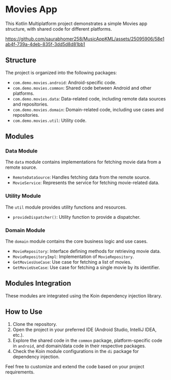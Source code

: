 # Movies App

This Kotlin Multiplatform project demonstrates a simple Movies app structure, with shared code for different platforms.


https://github.com/saurabhomer258/MusicAppKML/assets/25095906/58e1ab4f-739a-4deb-835f-3dd5d8d81bb1


## Structure

The project is organized into the following packages:

- `com.demo.movies.android`: Android-specific code.
- `com.demo.movies.common`: Shared code between Android and other platforms.
- `com.demo.movies.data`: Data-related code, including remote data sources and repositories.
- `com.demo.movies.domain`: Domain-related code, including use cases and repositories.
- `com.demo.movies.util`: Utility code.

## Modules

### Data Module

The `data` module contains implementations for fetching movie data from a remote source.

- `RemoteDataSource`: Handles fetching data from the remote source.
- `MovieService`: Represents the service for fetching movie-related data.

### Utility Module

The `util` module provides utility functions and resources.

- `provideDispatcher()`: Utility function to provide a dispatcher.

### Domain Module

The `domain` module contains the core business logic and use cases.

- `MovieRepository`: Interface defining methods for retrieving movie data.
- `MovieRepositoryImpl`: Implementation of `MovieRepository`.
- `GetMoviesUseCase`: Use case for fetching a list of movies.
- `GetMovieUseCase`: Use case for fetching a single movie by its identifier.

## Modules Integration

These modules are integrated using the Koin dependency injection library.

## How to Use

1. Clone the repository.
2. Open the project in your preferred IDE (Android Studio, IntelliJ IDEA, etc.).
3. Explore the shared code in the `common` package, platform-specific code in `android`, and domain/data code in their respective packages.
4. Check the Koin module configurations in the `di` package for dependency injection.

Feel free to customize and extend the code based on your project requirements.

